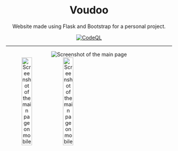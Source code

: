 <div align="center" style="padding-left: 5%; padding-right: 5%">
<h1>Voudoo</h1>
<p>Website made using Flask and Bootstrap for a personal project.</p>

[![CodeQL](https://github.com/qtchaos/voudoo/actions/workflows/codeql.yml/badge.svg)](https://github.com/qtchaos/voudoo/actions/workflows/codeql.yml)
  
---

<img src="https://media.discordapp.net/attachments/865638548928725012/976486665793196072/unknown.png?width=1344&height=701" alt="Screenshot of the main page">
<div style="display: flex">
<img width="25%" height="25%" src="https://media.discordapp.net/attachments/865638548928725012/976488373642485850/unknown.png?width=323&height=701" alt="Screenshot of the main page on mobile">
<img width="25%" height="25%" src="https://media.discordapp.net/attachments/865638548928725012/976487634618687508/unknown.png" alt="Screenshot of the main page on mobile">
</div>
</div>


